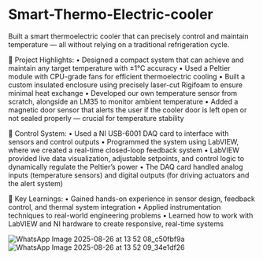 # Smart-Thermo-Electric-cooler
Built a smart thermoelectric cooler that can precisely control and maintain temperature — all without relying on a traditional refrigeration cycle.

🔹 Project Highlights:
 • Designed a compact system that can achieve and maintain any target temperature with ±1°C accuracy
 • Used a Peltier module with CPU-grade fans for efficient thermoelectric cooling
 • Built a custom insulated enclosure using precisely laser-cut Rigifoam to ensure minimal heat exchange
 • Developed our own temperature sensor from scratch, alongside an LM35 to monitor ambient temperature
 • Added a magnetic door sensor that alerts the user if the cooler door is left open or not sealed properly — crucial for temperature stability

🔹 Control System:
 • Used a NI USB-6001 DAQ card to interface with sensors and control outputs
 • Programmed the system using LabVIEW, where we created a real-time closed-loop feedback system
 • LabVIEW provided live data visualization, adjustable setpoints, and control logic to dynamically regulate the Peltier’s power
 • The DAQ card handled analog inputs (temperature sensors) and digital outputs (for driving actuators and the alert system)

🔹 Key Learnings:
 • Gained hands-on experience in sensor design, feedback control, and thermal system integration
 • Applied instrumentation techniques to real-world engineering problems
 • Learned how to work with LabVIEW and NI hardware to create responsive, real-time systems

![WhatsApp Image 2025-08-26 at 13 52 08_c50fbf9a](https://github.com/user-attachments/assets/4b8f9a06-731c-4a31-a00a-4c9fbfbdc18f)
![WhatsApp Image 2025-08-26 at 13 52 09_34e1df26](https://github.com/user-attachments/assets/41e0257e-0fe6-4a93-b8b9-a90bed63f5ec)
